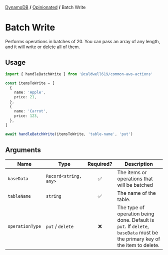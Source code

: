 [DynamoDB](../README.md#wrappers) **/** [Opinionated](./README.md) **/** Batch Write

# Batch Write

Performs operations in batches of 20. You can pass an array of any length, and it will write or delete all of them.

## Usage

```ts
import { handleBatchWrite } from '@caldwell619/common-aws-actions'

const itemsToWrite = [
  {
    name: 'Apple',
    price: 21,
  },
  {
    name: 'Carrot',
    price: 123,
  },
]

await handleBatchWrite(itemsToWrite, 'table-name', 'put')
```

## Arguments

| Name            | Type                  |     Required?      | Description                                                                                                                |
| --------------- | --------------------- | :----------------: | -------------------------------------------------------------------------------------------------------------------------- |
| `baseData`      | `Record<string, any>` | :white_check_mark: | The items or operations that will be batched                                                                               |
| `tableName`     | `string`              | :white_check_mark: | The name of the table.                                                                                                     |
| `operationType` | `put` / `delete`      |        :x:         | The type of operation being done. Default is `put`. If `delete`, `baseData` must be the primary key of the item to delete. |
